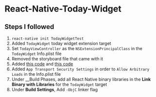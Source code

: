 # React-Native-Today-Widget

## Steps I followed

1. `react-native init TodayWidgetTest`
2. Added `TodayWidget` today widget extension target
3. Set `TodayViewController` as the `NSExtensionPrincipalClass` in the `TodayWidget` Info.plist file
4. Removed the storyboard file that came with it 
5. Added [this code](https://github.com/rclai/React-Native-Today-Widget/blob/master/ios/TodayWidget/TodayViewController.m#L19-L34) and [this code](https://github.com/rclai/React-Native-Today-Widget/blob/8ada7f4c3b893825649c960d1e5c0b872323a845/index.ios.js#L66)
5. Added `App Transport Security Settings` in order to `Allow Arbitrary Loads` in the Info.plist file
3. Under __Build Phases, add all React Native binary libraries in the __Link Binary with Libraries__ for the `TodayWidget` target
4. Under __Build Settings__, Add `-ObjC` linker flag
